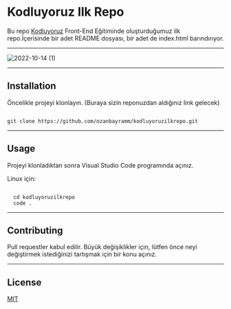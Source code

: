 # Kodluyoruz Ilk Repo

Bu repo [Kodluyoruz](https://kodluyoruz.org/) Front-End Eğitiminde oluşturduğumuz ilk repo.İçerisinde bir adet README dosyası, bir adet de index.html barındırıyor.

---
  
  
![2022-10-14 (1)](https://user-images.githubusercontent.com/115734711/195888180-0af75295-2d8b-4d96-b52a-460e67b44c2f.png)


---

## Installation

Öncelikle projeyi klonlayın. (Buraya sizin reponuzdan aldığınız link gelecek)


 
 ```

 git clone https://github.com/ozanbayramm/kodluyoruzilkrepo.git

 ```
---

## Usage
Projeyi klonladıktan sonra Visual Studio Code programında açınız.

Linux için:

```
 
  cd kodluyoruzilkrepo
  code .

```
---
## Contributing
Pull requestler kabul edilir. Büyük değişiklikler için, lütfen önce neyi değiştirmek istediğinizi tartışmak için bir konu açınız.

---

## License

[MIT](https://choosealicense.com/licenses/mit/)
